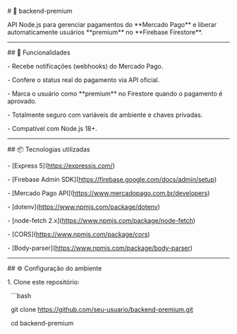 \# 🧠 backend-premium



API Node.js para gerenciar pagamentos do \*\*Mercado Pago\*\* e liberar automaticamente usuários \*\*premium\*\* no \*\*Firebase Firestore\*\*.



---



\## 🚀 Funcionalidades



\- Recebe notificações (webhooks) do Mercado Pago.  

\- Confere o status real do pagamento via API oficial.  

\- Marca o usuário como \*\*premium\*\* no Firestore quando o pagamento é aprovado.  

\- Totalmente seguro com variáveis de ambiente e chaves privadas.  

\- Compatível com Node.js 18+.



---



\## 📦 Tecnologias utilizadas



\- \[Express 5](https://expressjs.com/)

\- \[Firebase Admin SDK](https://firebase.google.com/docs/admin/setup)

\- \[Mercado Pago API](https://www.mercadopago.com.br/developers)

\- \[dotenv](https://www.npmjs.com/package/dotenv)

\- \[node-fetch 2.x](https://www.npmjs.com/package/node-fetch)

\- \[CORS](https://www.npmjs.com/package/cors)

\- \[Body-parser](https://www.npmjs.com/package/body-parser)



---



\## ⚙️ Configuração do ambiente



1\. Clone este repositório:

&nbsp;  ```bash

&nbsp;  git clone https://github.com/seu-usuario/backend-premium.git

&nbsp;  cd backend-premium



